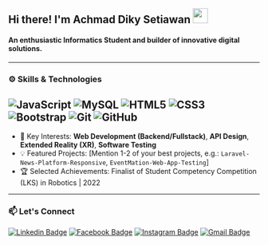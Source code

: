 ## Hi there! I'm Achmad Diky Setiawan <img src="https://raw.githubusercontent.com/MartinHeinz/MartinHeinz/master/wave.gif" width="30">

#### An enthusiastic Informatics Student and builder of innovative digital solutions.

---

### ⚙️ Skills & Technologies

![JavaScript](https://img.shields.io/badge/-JavaScript-black?style=flat-square&logo=javascript)
![MySQL](https://img.shields.io/badge/-MySQL-black?style=flat-square&logo=mysql)
![HTML5](https://img.shields.io/badge/-HTML5-E34F26?style=flat-square&logo=html5&logoColor=white)
![CSS3](https://img.shields.io/badge/-CSS3-1572B6?style=flat-square&logo=css3)
![Bootstrap](https://img.shields.io/badge/-Bootstrap-563D7C?style=flat-square&logo=bootstrap)
![Git](https://img.shields.io/badge/-Git-black?style=flat-square&logo=git)
![GitHub](https://img.shields.io/badge/-GitHub-181717?style=flat-square&logo=github)
---

- 🚀 Key Interests: **Web Development (Backend/Fullstack)**, **API Design**, **Extended Reality (XR)**, **Software Testing**
- 💡 Featured Projects: [Mention 1-2 of your best projects, e.g.: `Laravel-News-Platform-Responsive`, `EventMation-Web-App-Testing`]
- 🏆 Selected Achievements: Finalist of Student Competency Competition (LKS) in Robotics | 2022

---

### 📫 Let's Connect

[![Linkedin Badge](https://img.shields.io/badge/-LinkedIn-blue?style=flat-square&logo=Linkedin&logoColor=white&link=https://www.linkedin.com/in/achmaddikysetiawan/)](https://www.linkedin.com/in/achmaddikysetiawan/)
[![Facebook Badge](https://img.shields.io/badge/-Facebook-1877F2?style=flat-square&logo=facebook&logoColor=white&link=https://www.facebook.com/achmaddikysetiawan/)](https://www.facebook.com/achmaddikysetiawan/)
[![Instagram Badge](https://img.shields.io/badge/-Instagram-E4405F?style=flat-square&logo=instagram&logoColor=white&link=https://www.instagram.com/dkystwnn._/)](https://www.instagram.com/dkystwnn._/)
[![Gmail Badge](https://img.shields.io/badge/-Email-c14438?style=flat-square&logo=Gmail&logoColor=white&link=mailto:achmaddikys21@gmail.com)](mailto:achmaddikys21@gmail.com)
